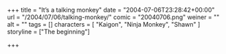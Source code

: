 +++
title = "It’s a talking monkey"
date = "2004-07-06T23:28:42+00:00"
url = "/2004/07/06/talking-monkey/"
comic = "20040706.png"
weiner = ""
alt = ""
tags = []
characters = [ "Kaigon", "Ninja Monkey", "Shawn" ]
storyline = ["The beginning"]

+++
